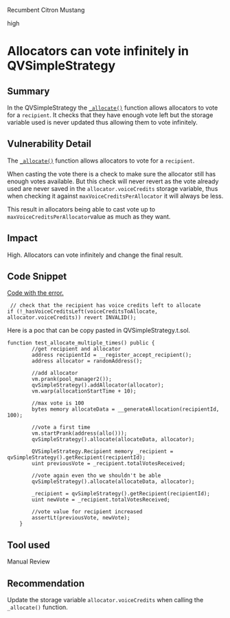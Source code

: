 Recumbent Citron Mustang

high

# Allocators can vote infinitely in QVSimpleStrategy
## Summary

In the QVSimpleStrategy the [`_allocate()`](https://github.com/sherlock-audit/2023-09-Gitcoin/blob/6430c8004017e96ae2f5aac365bdefd0b6eeea72/allo-v2/contracts/strategies/qv-simple/QVSimpleStrategy.sol#L107) function allows allocators to vote for a `recipient`. It checks that they have enough vote left but the storage variable used is never updated thus allowing them to vote infinitely.

## Vulnerability Detail

The [`_allocate()`](https://github.com/sherlock-audit/2023-09-Gitcoin/blob/6430c8004017e96ae2f5aac365bdefd0b6eeea72/allo-v2/contracts/strategies/qv-simple/QVSimpleStrategy.sol#L107) function allows allocators to vote for a `recipient`.

When casting the vote there is a check to make sure the allocator still has enough votes available. But this check will never revert as the vote already used are never saved in the `allocator.voiceCredits` storage variable, thus when checking it against `maxVoiceCreditsPerAllocator` it will always be less.

This result in allocators being able to cast vote up to `maxVoiceCreditsPerAllocator`value as much as they want.

## Impact

High. Allocators can vote infinitely and change the final result.

## Code Snippet

[Code with the error.](https://github.com/sherlock-audit/2023-09-Gitcoin/blob/6430c8004017e96ae2f5aac365bdefd0b6eeea72/allo-v2/contracts/strategies/qv-simple/QVSimpleStrategy.sol#L120C8-L121C101)

```solidity
 // check that the recipient has voice credits left to allocate
if (!_hasVoiceCreditsLeft(voiceCreditsToAllocate, allocator.voiceCredits)) revert INVALID();
```

Here is a poc that can be copy pasted in QVSimpleStrategy.t.sol.

```solidity
function test_allocate_multiple_times() public {
        //get recipient and allocator
        address recipientId = __register_accept_recipient();
        address allocator = randomAddress();

        //add allocator
        vm.prank(pool_manager2());
        qvSimpleStrategy().addAllocator(allocator);
        vm.warp(allocationStartTime + 10);

        //max vote is 100
        bytes memory allocateData = __generateAllocation(recipientId, 100);

        //vote a first time
        vm.startPrank(address(allo()));
        qvSimpleStrategy().allocate(allocateData, allocator);

        QVSimpleStrategy.Recipient memory _recipient = qvSimpleStrategy().getRecipient(recipientId);
        uint previousVote = _recipient.totalVotesReceived;

        //vote again even tho we shouldn't be able
        qvSimpleStrategy().allocate(allocateData, allocator);

        _recipient = qvSimpleStrategy().getRecipient(recipientId);
        uint newVote = _recipient.totalVotesReceived;

        //vote value for recipient increased
        assertLt(previousVote, newVote);
    }
```

## Tool used

Manual Review

## Recommendation

Update the storage variable `allocator.voiceCredits` when calling the `_allocate()` function.
